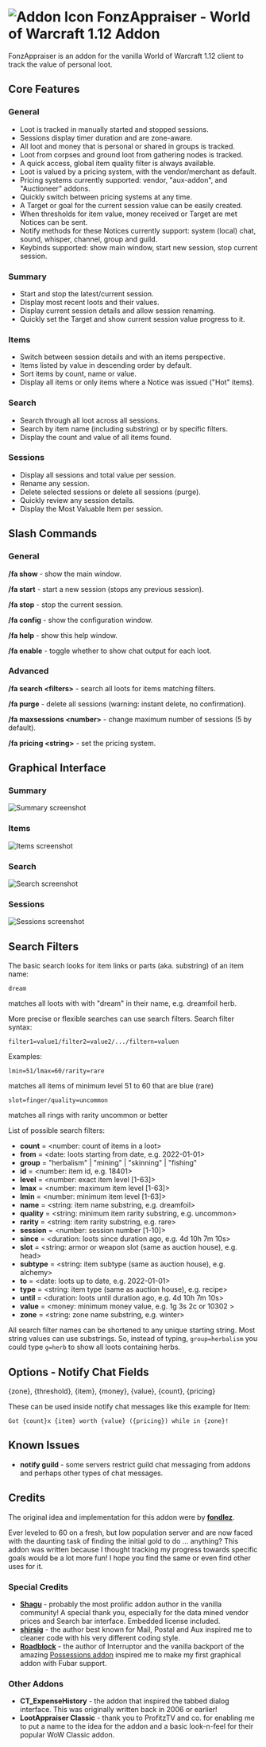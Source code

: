 # ![Addon Icon](doc/img/icon.png) FonzAppraiser - World of Warcraft 1.12 Addon

FonzAppraiser is an addon for the vanilla World of Warcraft 1.12 client to 
track the value of personal loot.

## Core Features

### General
* Loot is tracked in manually started and stopped sessions.
* Sessions display timer duration and are zone-aware.
* All loot and money that is personal or shared in groups is tracked.
* Loot from corpses and ground loot from gathering nodes is tracked.
* A quick access, global item quality filter is always available.
* Loot is valued by a pricing system, with the vendor/merchant as default.
* Pricing systems currently supported: vendor, "aux-addon", and 
"Auctioneer" addons.
* Quickly switch between pricing systems at any time.
* A Target or goal for the current session value can be easily created.
* When thresholds for item value, money received or Target are met Notices can
be sent.
* Notify methods for these Notices currently support:
system (local) chat, sound, whisper, channel, group and guild.
* Keybinds supported: show main window, start new session, stop current session.

### Summary
* Start and stop the latest/current session.
* Display most recent loots and their values.
* Display current session details and allow session renaming.
* Quickly set the Target and show current session value progress to it.

### Items
* Switch between session details and with an items perspective.
* Items listed by value in descending order by default.
* Sort items by count, name or value.
* Display all items or only items where a Notice was issued ("Hot" items).

### Search
* Search through all loot across all sessions.
* Search by item name (including substring) or by specific filters.
* Display the count and value of all items found.

### Sessions
* Display all sessions and total value per session.
* Rename any session.
* Delete selected sessions or delete all sessions (purge).
* Quickly review any session details.
* Display the Most Valuable Item per session.

## Slash Commands
### General
**/fa show** - show the main window.

**/fa start** - start a new session (stops any previous session).

**/fa stop** - stop the current session.

**/fa config** - show the configuration window.

**/fa help** - show this help window.

**/fa enable** - toggle whether to show chat output for each loot.

### Advanced
**/fa search &lt;filters&gt;** - search all loots for items matching 
filters.

**/fa purge** - delete all sessions (warning: instant delete, no 
confirmation).

**/fa maxsessions &lt;number&gt;** - change maximum number of sessions 
(5 by default).

**/fa pricing &lt;string&gt;** - set the pricing system.

## Graphical Interface

### Summary
![Summary screenshot](doc/img/summary.png "Summary")

### Items
![Items screenshot](doc/img/items.png "Items")

### Search
![Search screenshot](doc/img/search.png "Search")

### Sessions
![Sessions screenshot](doc/img/sessions.png "Sessions")

## Search Filters
The basic search looks for item links or parts (aka. substring) of an item name:

    dream

matches all loots with with "dream" in their name, e.g. dreamfoil herb.    

More precise or flexible searches can use search filters. Search filter syntax: 

`filter1=value1/filter2=value2/.../filtern=valuen`

Examples:

    lmin=51/lmax=60/rarity=rare
    
matches all items of minimum level 51 to 60 that are blue (rare)

    slot=finger/quality=uncommon
    
matches all rings with rarity uncommon or better

List of possible search filters:
* **count** = &lt;number: count of items in a loot&gt;
* **from** =  &lt;date: loots starting from date, e.g. 2022-01-01&gt;
* **group** = "herbalism" | "mining" | "skinning" | "fishing"
* **id** = &lt;number: item id, e.g. 18401&gt;
* **level** = &lt;number: exact item level [1-63]&gt;
* **lmax** = &lt;number: maximum item level [1-63]&gt;
* **lmin** = &lt;number: minimum item level [1-63]&gt;
* **name** = &lt;string: item name substring, e.g. dreamfoil&gt;
* **quality** = &lt;string: minimum item rarity substring, e.g. uncommon&gt;
* **rarity** = &lt;string: item rarity substring, e.g. rare&gt;
* **session** = &lt;number: session number [1-10]&gt;
* **since** = &lt;duration: loots since duration ago, e.g. 4d 10h 7m 10s&gt;
* **slot** = &lt;string: armor or weapon slot (same as auction house), 
e.g. head&gt;
* **subtype** = &lt;string: item subtype (same as auction house), 
e.g. alchemy&gt;
* **to** = &lt;date: loots up to date, e.g. 2022-01-01&gt;
* **type** = &lt;string: item type (same as auction house), e.g. recipe&gt;
* **until** = &lt;duration: loots until duration ago, e.g. 4d 10h 7m 10s&gt;
* **value** = &lt;money: minimum money value, e.g. 1g 3s 2c or 10302 &gt;
* **zone** = &lt;string: zone name substring, e.g. winter&gt;

All search filter names can be shortened to any unique starting string.
 Most string values can use substrings. So, instead of typing, `group=herbalism`
 you could type `g=herb` to show all loots containing herbs.
 
## Options - Notify Chat Fields
{zone}, {threshold}, {item}, {money}, {value}, {count}, {pricing}

These can be used inside notify chat messages like this example for Item:

`Got {count}x {item} worth {value} ({pricing}) while in {zone}!`
 
## Known Issues
* **notify guild** - some servers restrict guild chat messaging from 
addons and perhaps other types of chat messages.

## Credits

The original idea and implementation for this addon were by 
**[fondlez](https://github.com/fondlez)**.

Ever leveled to 60 on a fresh, but low population server and are now faced
with the daunting task of finding the initial gold to do ... anything? This
addon was written because I thought tracking my progress towards specific goals 
would be a lot more fun! I hope you find the same or even find other uses for
it.

### Special Credits
* **[Shagu](https://shagu.org)** - probably the most prolific addon author in 
the vanilla community! A special thank you, especially for the data mined vendor
prices and Search bar interface. Embedded license included.
* **[shirsig](https://github.com/shirsig)** - the author best known for Mail, 
Postal and Aux inspired me to cleaner code with his very different coding style.
* **[Roadblock](https://github.com/Road-block)** - the author of Interruptor and 
the vanilla backport of the amazing [Possessions addon](https://github.com/Road-block/Possessions/releases/tag/2.02g-11200) 
inspired me to make my first graphical addon with Fubar support.

### Other Addons
* **CT_ExpenseHistory** - the addon that inspired the tabbed dialog
interface. This was originally written back in 2006 or earlier!
* **LootAppraiser Classic** - thank you to ProfitzTV and co. for enabling
me to put a name to the idea for the addon and a basic look-n-feel for their
popular WoW Classic addon.